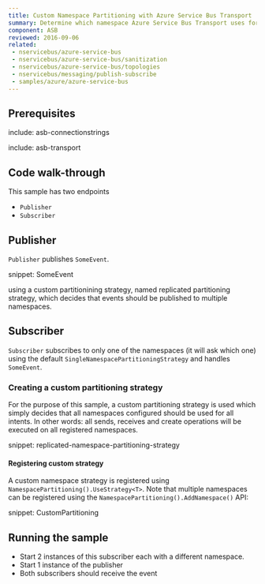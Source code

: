 ```yaml
---
title: Custom Namespace Partitioning with Azure Service Bus Transport
summary: Determine which namespace Azure Service Bus Transport uses for partitioning.
component: ASB
reviewed: 2016-09-06
related:
 - nservicebus/azure-service-bus
 - nservicebus/azure-service-bus/sanitization
 - nservicebus/azure-service-bus/topologies
 - nservicebus/messaging/publish-subscribe
 - samples/azure/azure-service-bus
---
```



## Prerequisites

include: asb-connectionstrings


include: asb-transport


## Code walk-through

This sample has two endpoints

* `Publisher`
* `Subscriber`

## Publisher

`Publisher` publishes `SomeEvent`.

snippet: SomeEvent

using a custom partitionining strategy, named replicated partitioning strategy, which decides that events should be published to multiple namespaces.

## Subscriber

`Subscriber` subscribes to only one of the namespaces (it will ask which one) using the default `SingleNamespacePartitioningStrategy` and handles `SomeEvent`. 

### Creating a custom partitioning strategy

For the purpose of this sample, a custom partitioning strategy is used which simply decides that all namespaces configured should be used for all intents. In other words: all sends, receives and create operations will be executed on all registered namespaces.

snippet: replicated-namespace-partitioning-strategy

#### Registering custom strategy

A custom namespace strategy is registered using `NamespacePartitioning().UseStrategy<T>`. Note that multiple namespaces can be registered using the `NamespacePartitioning().AddNamespace()` API:

snippet: CustomPartitioning

## Running the sample

 * Start 2 instances of this subscriber each with a different namespace.
 * Start 1 instance of the publisher
 * Both subscribers should receive the event